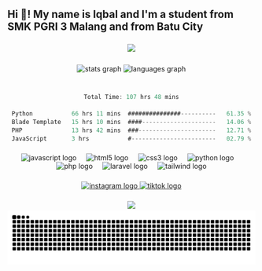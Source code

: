 <h2 align="left">Hi 👋! My name is Iqbal and I'm a student from SMK PGRI 3 Malang and from Batu City</h2>

###

<p align="center">
  <img src="https://github-readme-streak-stats.herokuapp.com?user=bal-19&theme=midnight-purple&mode=weekly&card_width=499">
</p>

###

<div align="center">
  <img src="https://github-readme-stats.vercel.app/api?username=bal-19&hide_title=false&hide_rank=false&show_icons=true&include_all_commits=true&count_private=true&disable_animations=false&theme=midnight-purple&locale=en&hide_border=false" height="150" alt="stats graph"  />
  <img src="https://github-readme-stats.vercel.app/api/top-langs/?username=bal-19&locale=en&hide_title=false&layout=compact&card_width=320&langs_count=6&theme=midnight-purple&hide_border=false" height="150" alt="languages graph"  />
</div>  
<br/>

###

<div align="center">
<!--START_SECTION:waka-->

```rust
Total Time: 107 hrs 48 mins

Python           66 hrs 11 mins  ###############----------   61.35 %
Blade Template   15 hrs 10 mins  ####---------------------   14.06 %
PHP              13 hrs 42 mins  ###----------------------   12.71 %
JavaScript       3 hrs           #------------------------   02.79 %
```

<!--END_SECTION:waka-->
</div>  

###

<div align="center">
  <img src="https://cdn.jsdelivr.net/gh/devicons/devicon/icons/javascript/javascript-plain.svg" height="40" alt="javascript logo"  />
  <img width="12" />
  <img src="https://cdn.jsdelivr.net/gh/devicons/devicon/icons/html5/html5-original.svg" height="40" alt="html5 logo"  />
  <img width="12" />
  <img src="https://cdn.jsdelivr.net/gh/devicons/devicon/icons/css3/css3-original.svg" height="40" alt="css3 logo"  />
  <img width="12" />
  <img src="https://cdn.jsdelivr.net/gh/devicons/devicon/icons/python/python-original.svg" height="40" alt="python logo"  />
  <img width="12" />
  <img src="https://cdn.jsdelivr.net/gh/devicons/devicon/icons/php/php-original.svg" height="40" alt="php logo"  />
  <img width="12" />
  <img src="https://cdn.jsdelivr.net/gh/devicons/devicon/icons/laravel/laravel-original.svg" height="40" alt="laravel logo"  />
  <img width="12" />
  <img src="https://cdn.jsdelivr.net/gh/devicons/devicon/icons/tailwindcss/tailwindcss-original.svg" height="40" alt="tailwind logo"  />
</div>

###

<div align="center">
  <a href="https://www.instagram.com/i.iqbal19" target="_blank">
    <img src="https://img.shields.io/static/v1?message=Instagram&logo=instagram&label=&color=E4405F&logoColor=white&labelColor=&style=for-the-badge" height="35" alt="instagram logo"  />
  </a>
<!-- <a href="https://www.youtube.com/@a2kgamiing" target="_blank">
    <img src="https://img.shields.io/static/v1?message=Youtube&logo=youtube&label=&color=FF0000&logoColor=white&labelColor=&style=for-the-badge" height="35" alt="youtube logo"  />
  </a> -->
  <a href="https://www.tiktok.com/@iqbaal.19" target="_blank">
    <img src="https://img.shields.io/static/v1?message=Tiktok&logo=tiktok&label=&color=000000&logoColor=white&labelColor=&style=for-the-badge" height="35" alt="tiktok logo"  />
  </a>
</div>

###

<div align="center">
    <img src="https://spotify-github-profile.kittinanx.com/api/view?uid=316aptjjroxgkia2n7vdk6dmh3q4&cover_image=true&theme=novatorem&show_offline=true&background_color=121212&interchange=true&bar_color=402E7A&bar_color_cover=false" />
</div>

<div align="center">
  <img src="https://raw.githubusercontent.com/bal-19/bal-19/output/snake.svg" alt="Snake animation" />
</div>

###
